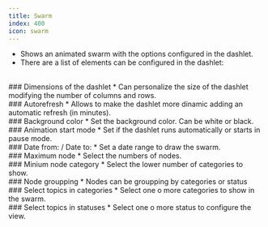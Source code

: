 ```yaml
---
title: Swarm
index: 400
icon: swarm
---
```

* Shows an animated swarm with the options configured in the dashlet.
* There are a list of elements can be configured in the dashlet:

<br />
### Dimensions of the dashlet
* Can personalize the size of the dashlet modifying the number of columns and rows.

<br />
### Autorefresh
* Allows to make the dashlet more dinamic adding an automatic refresh (in minutes).

<br />
###  Background color
* Set the background color. Can be white or black.

<br />
### Animation start mode
* Set if the dashlet runs automatically or starts in pause mode.

<br />
### Date from: / Date to:
* Set a date range to draw the swarm.

<br />
### Maximum node
* Select the numbers of nodes.

<br />
### Minium node category
* Select the lower number of categories to show. 

<br />
### Node groupping
* Nodes can be groupping by categories or status


<br />
### Select topics in categories
* Select one o more categories to show in the swarm.

<br />
### Select topics in statuses
* Select one o more status to configure the view.
